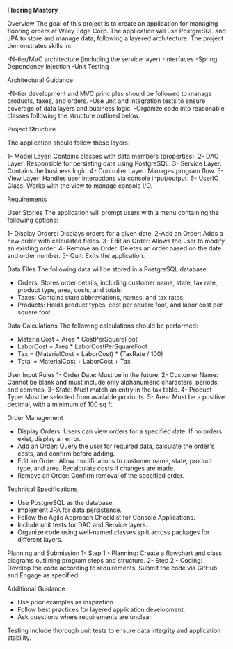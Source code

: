 **Flooring Mastery**

Overview
The goal of this project is to create an application for managing flooring orders at Wiley Edge Corp. The application will use PostgreSQL and JPA to store and manage data, following a layered architecture. The project demonstrates skills in:

-N-tier/MVC architecture (including the service layer)
-Interfaces
-Spring Dependency Injection
-Unit Testing

Architectural Guidance

-N-tier development and MVC principles should be followed to manage products, taxes, and orders.
-Use unit and integration tests to ensure coverage of data layers and business logic.
-Organize code into reasonable classes following the structure outlined below.

Project Structure

The application should follow these layers:

1- Model Layer: Contains classes with data members (properties).
2- DAO Layer: Responsible for persisting data using PostgreSQL.
3- Service Layer: Contains the business logic.
4- Controller Layer: Manages program flow.
5- View Layer: Handles user interactions via console input/output.
6- UserIO Class: Works with the view to manage console I/O.


Requirements

User Stories
The application will prompt users with a menu containing the following options:

1- Display Orders: Displays orders for a given date.
2-Add an Order: Adds a new order with calculated fields.
3- Edit an Order: Allows the user to modify an existing order.
4- Remove an Order: Deletes an order based on the date and order number.
5- Quit: Exits the application.

Data Files
The following data will be stored in a PostgreSQL database:

- Orders: Stores order details, including customer name, state, tax rate, product type, area, costs, and totals.
- Taxes: Contains state abbreviations, names, and tax rates.
- Products: Holds product types, cost per square foot, and labor cost per square foot. 

Data Calculations
The following calculations should be performed:

- MaterialCost = Area * CostPerSquareFoot
- LaborCost = Area * LaborCostPerSquareFoot
- Tax = (MaterialCost + LaborCost) * (TaxRate / 100)
- Total = MaterialCost + LaborCost + Tax


User Input Rules
1- Order Date: Must be in the future.
2- Customer Name: Cannot be blank and must include only alphanumeric characters, periods, and commas.
3- State: Must match an entry in the tax table.
4- Product Type: Must be selected from available products.
5- Area: Must be a positive decimal, with a minimum of 100 sq ft.

Order Management
- Display Orders: Users can view orders for a specified date. If no orders exist, display an error.
- Add an Order: Query the user for required data, calculate the order's costs, and confirm before adding.
- Edit an Order: Allow modifications to customer name, state, product type, and area. Recalculate costs if changes are made.
- Remove an Order: Confirm removal of the specified order.

Technical Specifications
- Use PostgreSQL as the database.
- Implement JPA for data persistence.
- Follow the Agile Approach Checklist for Console Applications.
- Include unit tests for DAO and Service layers.
- Organize code using well-named classes split across packages for different layers.

Planning and Submission
1- Step 1 - Planning: Create a flowchart and class diagrams outlining program steps and structure.
2- Step 2 - Coding: Develop the code according to requirements. Submit the code via GitHub and Engage as specified.

Additional Guidance
- Use prior examples as inspiration.
- Follow best practices for layered application development.
- Ask questions where requirements are unclear.

Testing
Include thorough unit tests to ensure data integrity and application stability.